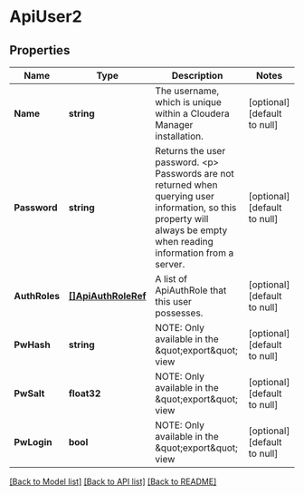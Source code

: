 # ApiUser2

## Properties
Name | Type | Description | Notes
------------ | ------------- | ------------- | -------------
**Name** | **string** | The username, which is unique within a Cloudera Manager installation. | [optional] [default to null]
**Password** | **string** | Returns the user password. &lt;p&gt; Passwords are not returned when querying user information, so this property will always be empty when reading information from a server. | [optional] [default to null]
**AuthRoles** | [**[]ApiAuthRoleRef**](ApiAuthRoleRef.md) | A list of ApiAuthRole that this user possesses. | [optional] [default to null]
**PwHash** | **string** | NOTE: Only available in the \&quot;export\&quot; view | [optional] [default to null]
**PwSalt** | **float32** | NOTE: Only available in the \&quot;export\&quot; view | [optional] [default to null]
**PwLogin** | **bool** | NOTE: Only available in the \&quot;export\&quot; view | [optional] [default to null]

[[Back to Model list]](../README.md#documentation-for-models) [[Back to API list]](../README.md#documentation-for-api-endpoints) [[Back to README]](../README.md)



